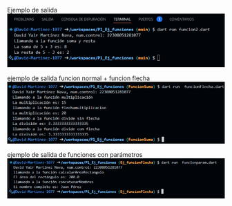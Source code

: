 Ejemplo de salida
![alt text](image.png)


ejemplo de salida funcion normal + funcion flecha
![alt text](image-1.png)


ejemplo de salida de funciones con parámetros
![alt text](image-2.png)
